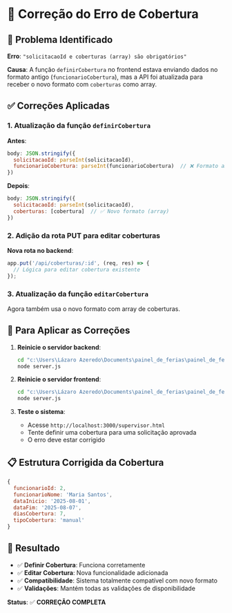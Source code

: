 # 🔧 Correção do Erro de Cobertura

## 🚨 **Problema Identificado**

**Erro**: `"solicitacaoId e coberturas (array) são obrigatórios"`

**Causa**: A função `definirCobertura` no frontend estava enviando dados no formato antigo (`funcionarioCobertura`), mas a API foi atualizada para receber o novo formato com `coberturas` como array.

## ✅ **Correções Aplicadas**

### **1. Atualização da função `definirCobertura`**

**Antes**:
```javascript
body: JSON.stringify({
  solicitacaoId: parseInt(solicitacaoId),
  funcionarioCobertura: parseInt(funcionarioCobertura)  // ❌ Formato antigo
})
```

**Depois**:
```javascript
body: JSON.stringify({
  solicitacaoId: parseInt(solicitacaoId),
  coberturas: [cobertura]  // ✅ Novo formato (array)
})
```

### **2. Adição da rota PUT para editar coberturas**

**Nova rota no backend**:
```javascript
app.put('/api/coberturas/:id', (req, res) => {
  // Lógica para editar cobertura existente
});
```

### **3. Atualização da função `editarCobertura`**

Agora também usa o novo formato com array de coberturas.

## 🔄 **Para Aplicar as Correções**

1. **Reinicie o servidor backend**:
   ```cmd
   cd "c:\Users\Lázaro Azeredo\Documents\painel_de_ferias\painel_de_ferias\backend"
   node server.js
   ```

2. **Reinicie o servidor frontend**:
   ```cmd
   cd "c:\Users\Lázaro Azeredo\Documents\painel_de_ferias\painel_de_ferias\frontend"
   node server.js
   ```

3. **Teste o sistema**:
   - Acesse `http://localhost:3000/supervisor.html`
   - Tente definir uma cobertura para uma solicitação aprovada
   - O erro deve estar corrigido

## 📋 **Estrutura Corrigida da Cobertura**

```javascript
{
  funcionarioId: 2,
  funcionarioNome: 'Maria Santos',
  dataInicio: '2025-08-01',
  dataFim: '2025-08-07',
  diasCobertura: 7,
  tipoCobertura: 'manual'
}
```

## 🎯 **Resultado**

- ✅ **Definir Cobertura**: Funciona corretamente
- ✅ **Editar Cobertura**: Nova funcionalidade adicionada
- ✅ **Compatibilidade**: Sistema totalmente compatível com novo formato
- ✅ **Validações**: Mantém todas as validações de disponibilidade

**Status**: ✅ **CORREÇÃO COMPLETA**

